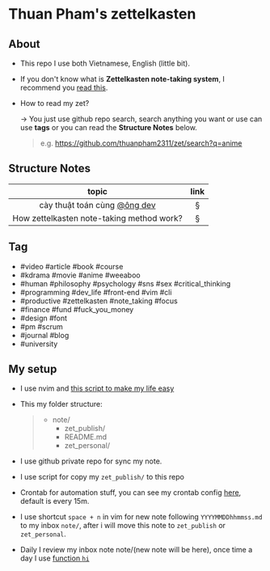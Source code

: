 # Thuan Pham's zettelkasten

## About

- This repo I use both Vietnamese, English (little bit).
- If you don't know what is **Zettelkasten note-taking system**, I recommend you [read this](https://zettelkasten.de/posts/overview/).
- How to read my zet?

    → You just use github repo search, search anything you want or use can use **tags** or you can read the **Structure Notes** below.
    > e.g. <https://github.com/thuanpham2311/zet/search?q=anime>

## Structure Notes

| topic | link |
| :---: | :---: |
| cày thuật toán cùng [@ông dev](zet_publish/202109112225.md)| § |
| How zettelkasten note-taking method work? | § |

## Tag

- #video #article #book #course
- #kdrama #movie #anime #weeaboo
- #human #philosophy #psychology #sns #sex #critical_thinking
- #programming #dev_life #front-end #vim #cli
- #productive #zettelkasten #note_taking #focus
- #finance #fund #fuck_you_money
- #design #font
- #pm #scrum
- #journal #blog
- #university

## My setup

- I use nvim and [this script to make my life easy](https://github.com/thuanpham2311/dotfiles/search?q=ZettelHome&type=)
- This my folder structure:

  > - note/
  >   - zet_publish/
  >   - README.md
  >   - zet_personal/

- I use github private repo for sync my note.
- I use script for copy my `zet_publish/` to this repo
- Crontab for automation stuff, you can see my crontab config [here](https://github.com/thuanpham2311/dotfiles/search?q=crontab), default is every 15m.
- I use shortcut `space + n` in vim for new note following `YYYYMMDDhhmmss.md` to my inbox `note/`, after i will move this note to `zet_publish` or `zet_personal`.
- Daily I review my inbox note note/(new note will be here), once time a day I use [function `hi`](https://github.com/thuanpham2311/dotfiles/blob/7c82f0f8f6565d343731fe9977792f67370ae7a6/zsh/zshrc#L180)
